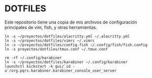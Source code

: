 # DOTFILES

Este repositorio tiene una copia de mis archivos de configuración principales
de vim, fish, y otras herramientas.


```
ln -s ~/proyectos/dotfiles/alacritty.yml ~/.alacritty.yml
ln -s ~/proyectos/dotfiles/vimrc ~/.vimrc
ln -s ~/proyectos/dotfiles/config.fish ~/.config/fish/fish.config
ln -s proyectos/dotfiles/tmux.conf ~/.tmux.conf

rm -rf ~/.config/karabiner
ln -s ~/proyectos/dotfiles/karabiner ~/.config/karabiner
launchctl kickstart -k gui/`id -u`/org.pqrs.karabiner.karabiner_console_user_server
```
